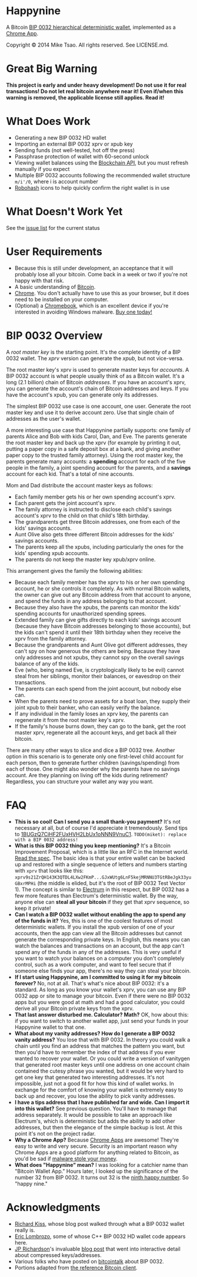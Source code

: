 Happynine
===

A Bitcoin [BIP 0032 hierarchical deterministic wallet](https://github.com/bitcoin/bips/blob/master/bip-0032.mediawiki), implemented as a [Chrome App](http://developer.chrome.com/apps/about_apps.html).

Copyright &copy; 2014 Mike Tsao. All rights reserved. See LICENSE.md.

Great Big Warning
===

**This project is early and under heavy development! Do not use it for real transactions! Do not let real bitcoin anywhere near it! Even if/when this warning is removed, the applicable license still applies. Read it!**

What Does Work
===

* Generating a new BIP 0032 HD wallet
* Importing an external BIP 0032 xprv or xpub key
* Sending funds (not well-tested, hot off the press)
* Passphrase protection of wallet with 60-second unlock
* Viewing wallet balances using the [Blockchain API](https://blockchain.info/api), but you must refresh manually if you expect
* Multiple BIP 0032 accounts following the recommended wallet structure `m/i'/0`, where i is account number
* [Robohash](http://robohash.org/) icons to help quickly confirm the right wallet is in use

What Doesn't Work Yet
===

See the [issue list](https://github.com/sowbug/happynine/issues) for the current status

User Requirements
===

* Because this is still under development, an acceptance that it will probably lose all your bitcoin. Come back in a week or two if you're not happy with that risk.
* A basic understanding of [Bitcoin](http://bitcoin.org/).
* [Chrome](https://www.google.com/chrome/). You don't actually have to use this as your browser, but it does need to be installed on your computer.
* (Optional) a [Chromebook](http://www.google.com/intl/en/chrome/devices/), which is an excellent device if you're interested in avoiding Windows malware. [Buy one today!](http://www.amazon.com/gp/product/B00FNPD1VW?tag=sowbug-20)

BIP 0032 Overview
===

A *root master key* is the starting point. It's the complete identity of a BIP 0032 wallet. The *xprv* version can generate the *xpub*, but not vice-versa.

The root master key's xprv is used to generate master keys for *accounts*. A BIP 0032 account is what people usually think of as a Bitcoin wallet. It's a long (2.1 billion) chain of Bitcoin *addresses*. If you have an account's xprv, you can generate the account's chain of Bitcoin addresses and keys. If you have the account's xpub, you can generate only its addresses.

The simplest BIP 0032 use case is one account, one user. Generate the root master key and use it to derive account zero. Use that single chain of addresses as the user's wallet.

A more interesting use case that Happynine partially supports: one family of parents Alice and Bob with kids Carol, Dan, and Eve. The parents generate the root master key and back up the xprv (for example by printing it out, putting a paper copy in a safe deposit box at a bank, and giving another paper copy to the trusted family attorney). Using the root master key, the parents generate many accounts: a **spending** account for each of the five people in the family, a joint spending account for the parents, and a **savings** account for each kid. That's a total of nine accounts.

Mom and Dad distribute the account master keys as follows:

* Each family member gets his or her own spending account's xprv.
* Each parent gets the joint account's xprv.
* The family attorney is instructed to disclose each child's savings account's xprv to the child on that child's 18th birthday.
* The grandparents get three Bitcoin addresses, one from each of the kids' savings accounts.
* Aunt Olive also gets three different Bitcoin addresses for the kids' savings accounts.
* The parents keep all the xpubs, including particularly the ones for the kids' spending xpub accounts.
* The parents do not keep the master key xpub/xprv online.

This arrangement gives the family the following abilities:

* Because each family member has the xprv to his or her own spending account, he or she controls it completely. As with normal Bitcoin wallets, the owner can give out any Bitcoin address from that account to anyone, and spend the funds in any address belonging to that account.
* Because they also have the xpubs, the parents can monitor the kids' spending accounts for unauthorized spending sprees.
* Extended family can give gifts directly to each kids' savings account (because they have Bitcoin addresses belonging to those accounts), but the kids can't spend it until their 18th birthday when they receive the xprv from the family attorney.
* Because the grandparents and Aunt Olive got different addresses, they can't spy on how generous the others are being. Because they have only addresses and not xpubs, they cannot spy on the overall savings balance of any of the kids.
* Eve (who, being named Eve, is cryptologically likely to be evil) cannot steal from her siblings, monitor their balances, or eavesdrop on their transactions.
* The parents can each spend from the joint account, but nobody else can.
* When the parents need to prove assets for a boat loan, they supply their joint xpub to their banker, who can easily verify the balance.
* If any individual in the family loses an xprv key, the parents can regenerate it from the root master key's xprv.
* If the family's house burns down, they can go to the bank, get the root master xprv, regenerate all the account keys, and get back all their bitcoin.

There are many other ways to slice and dice a BIP 0032 tree. Another option in this scenario is to generate only one first-level child account for each person, then to generate further children (savings/spending) from each of those. One might also wonder why the parents have no savings account. Are they planning on living off the kids during retirement? Regardless, you can structure your wallet any way you want.

FAQ
===

* **This is so cool! Can I send you a small thank-you payment?** It's not necessary at all, but of course I'd appreciate it tremendously. Send tips to [1BUGzQ7CiHF2FUxHVH2LbUx1oNNN9VnuC1](https://blockchain.info/address/1BUGzQ7CiHF2FUxHVH2LbUx1oNNN9VnuC1). `TODO(miket): replace with a BIP 0032 address!`
* **What is this BIP 0032 thing you keep mentioning?** It's a Bitcoin Improvement Proposal, which is a little like an RFC in the Internet world. [Read the spec](https://github.com/bitcoin/bips/blob/master/bip-0032.mediawiki). The basic idea is that your entire wallet can be backed up and restored with a single sequence of letters and numbers starting with `xprv` that looks like this: `xprv9s21ZrQH143K3QTDL4LXw2FKmP...GJxWUtg6LnF5kejMRNNU3TGtRBeJgk33yuGBxrMPHi` (the middle is elided, but it's the root of BIP 0032 Test Vector 1). The concept is similar to [Electrum](https://electrum.org/) in this respect, but BIP 0032 has a few more features than Electrum's deterministic wallet. By the way, anyone else can **steal all your bitcoin** if they get that xprv sequence, so keep it private!
* **Can I watch a BIP 0032 wallet without enabling the app to spend any of the funds in it?** Yes, this is one of the coolest features of most deterministic wallets. If you install the xpub version of one of your accounts, then the app can view all the Bitcoin addresses but cannot generate the corresponding private keys. In English, this means you can watch the balances and transactions on an account, but the app can't spend any of the funds in any of the addresses. This is very useful if you want to watch your balances on a computer you don't completely control, such as a work computer, and want to feel secure that if someone else finds your app, there's no way they can steal your bitcoin.
* **If I start using Happynine, am I committed to using it for my bitcoin forever?** No, not at all. That's what's nice about BIP 0032: it's a standard. As long as you know your wallet's xprv, you can use any BIP 0032 app or site to manage your bitcoin. Even if there were no BIP 0032 apps but you were good at math and had a good calculator, you could derive all your Bitcoin private keys from the xprv.
* **That last answer disturbed me. Calculator? Math?** OK, how about this: if you want to switch to another wallet app, just send your funds in your Happynine wallet to that one.
* **What about my vanity addresses? How do I generate a BIP 0032 vanity address?** You lose that with BIP 0032. In theory you could walk a chain until you find an address that matches the pattern you want, but then you'd have to remember the index of that address if you ever wanted to recover your wallet. Or you could write a version of vanitygen that generated root master keys until one address on one account chain contained the cutesy phrase you wanted, but it would be very hard to get one key that generated two interesting addresses. It's not impossible, just not a good fit for how this kind of wallet works. In exchange for the comfort of knowing your wallet is extremely easy to back up and recover, you lose the ability to pick vanity addresses.
* **I have a tips address that I have published far and wide. Can I import it into this wallet?** See previous question. You'll have to manage that address separately. It would be possible to take an approach like Electrum's, which is deterministic but adds the ability to add other addresses, but then the elegance of the simple backup is lost. At this point it's not on the project radar.
* **Why a Chrome App?** Because [Chrome Apps](http://developer.chrome.com/apps/about_apps.html) are awesome! They're easy to write and very secure. Security is an important reason why Chrome Apps are a good platform for anything related to Bitcoin, as you'd be sad if [malware stole your money](https://bitcointalk.org/index.php?topic=83794.0).
* **What does "Happynine" mean?** I was looking for a catchier name than "Bitcoin Wallet App." Hours later, I looked up the significance of the number 32 from BIP 0032. It turns out 32 is the [ninth happy number](http://en.wikipedia.org/wiki/Happy_number). So "happy nine."

Acknowledgments
===

* [Richard Kiss](http://blog.richardkiss.com/?p=313), whose blog post walked through what a BIP 0032 wallet really is.
* [Eric Lombrozo](https://github.com/CodeShark), some of whose C++ BIP 0032 HD wallet code appears here.
* [JP Richardson](https://github.com/jprichardson)'s invaluable [blog post](http://procbits.com/2013/08/27/generating-a-bitcoin-address-with-javascript) that went into interactive detail about compressed keys/addresses.
* Various folks who have posted on [bitcointalk](https://bitcointalk.org/) about BIP 0032.
* Portions adapted from [the reference Bitcoin client](https://github.com/bitcoin/bitcoin).

